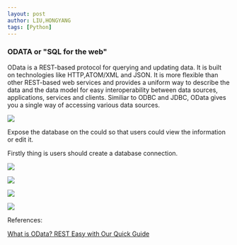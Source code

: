 ```yaml
---
layout: post
author: LIU,HONGYANG
tags: [Python]
---
```




### ODATA or "SQL for the web"

OData is a REST-based protocol for querying and updating data. It is built on technologies like HTTP,ATOM/XML and JSON. It is more flexible than other REST-based web services and provides a uniform way to describe the data and the data model for easy interoperability between data sources, applications, services and clients. Similiar to ODBC and JDBC, OData gives you a single way of accessing various data sources.


![](https://tva1.sinaimg.cn/large/006y8mN6gy1g8ocdmv9bhj312u0ne442.jpg)


Expose the database on the could so that users could view the information or edit it.

Firstly thing is users should create a database connection.

![](https://tva1.sinaimg.cn/large/006y8mN6gy1g8ofqh7vh6j31kt0u044x.jpg)


![](https://tva1.sinaimg.cn/large/006y8mN6gy1g8ogbis6ctj31h402cdg7.jpg)


![](https://tva1.sinaimg.cn/large/006y8mN6gy1g8oh1il2xfj316s0gcmys.jpg)

![](https://tva1.sinaimg.cn/large/006y8mN6gy1g8oh21rrx0j319q0u0diy.jpg)

References:

[What is OData? REST Easy with Our Quick Guide](https://www.progress.com/blogs/what-is-odata-rest-easy-with-our-quick-guide)